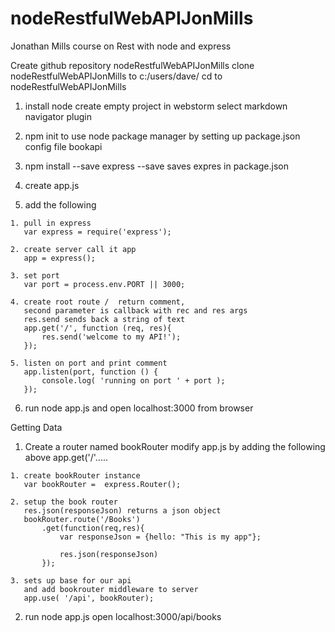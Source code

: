 # nodeRestfulWebAPIJonMills
Jonathan Mills course on Rest with node and express

Create github repository nodeRestfulWebAPIJonMills
clone nodeRestfulWebAPIJonMills to c:/users/dave/
cd to nodeRestfulWebAPIJonMills

1. install node
   create empty project in webstorm
   select markdown navigator plugin

2. npm init
   to use node package manager
   by setting up package.json config file
   bookapi

3. npm install --save express
   --save saves expres in package.json

4. create app.js

5. add the following
```
1. pull in express
   var express = require('express');

2. create server call it app
   app = express();

3. set port
   var port = process.env.PORT || 3000;

4. create root route /  return comment, 
   second parameter is callback with rec and res args
   res.send sends back a string of text
   app.get('/', function (req, res){
       res.send('welcome to my API!');
   });

5. listen on port and print comment
   app.listen(port, function () {
       console.log( 'running on port ' + port );
   });
```
6. run node app.js and open localhost:3000 from browser

Getting Data

1. Create a router named bookRouter
   modify app.js by adding the following above app.get('/'.....
```
1. create bookRouter instance
   var bookRouter =  express.Router();

2. setup the book router
   res.json(responseJson) returns a json object
   bookRouter.route('/Books')
       .get(function(req,res){
           var responseJson = {hello: "This is my app"};
   
           res.json(responseJson)
       });
   
3. sets up base for our api
   and add bookrouter middleware to server
   app.use( '/api', bookRouter);

```
2. run node app.js open localhost:3000/api/books
